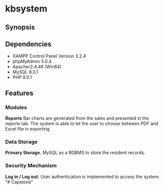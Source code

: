# kbsystem

## Synopsis

<!-- KBSystem is a reports system for the Barangay. The aim of this program is to export the generated reports into PDF and Excel files while providing a minimalistic design. -->

## Dependencies

- XAMPP Control Panel Version 3.2.4
- phpMyAdmin 5.0.4
- Apache/2.4.46 (Win64)
- MySQL 8.0.1
- PHP 8.0.1

## Features

### Modules

**Reports** Bar charts are generated from the sales and presented in the reports tab. The system is able to let the user to choose between PDF and Excel file in exporting.

### Data Storage

**Primary Storage.** MySQL as a RDBMS to store the resident records.

### Security Mechanism

**Log in / Log out.** User authentication is implemented to access the system.
"# Capstone" 
